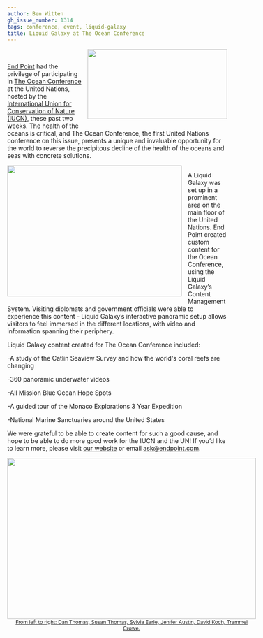 ```yaml
---
author: Ben Witten
gh_issue_number: 1314
tags: conference, event, liquid-galaxy
title: Liquid Galaxy at The Ocean Conference
---
```


<div class="separator" style="clear: both; text-align: center;"><a href="/blog/2017/06/19/liquid-galaxy-at-ocean-conference/image-0-big.jpeg" imageanchor="1" style="clear: right; float: right; margin-bottom: 1em; margin-left: 1em;"><img border="0" data-original-height="600" data-original-width="1200" height="160" src="/blog/2017/06/19/liquid-galaxy-at-ocean-conference/image-0.jpeg" width="320"/></a><br/>
</div>

[End Point](/) had the privilege of participating in [The Ocean Conference](https://oceanconference.un.org/) at the United Nations, hosted by the [International Union for Conservation of Nature (IUCN)](https://www.iucn.org/), these past two weeks. The health of the oceans is critical, and The Ocean Conference, the first United Nations conference on this issue, presents a unique and invaluable opportunity for the world to reverse the precipitous decline of the health of the oceans and seas with concrete solutions.

<div class="separator" style="clear: both; text-align: center;"><a href="/blog/2017/06/19/liquid-galaxy-at-ocean-conference/image-1-big.jpeg" imageanchor="1" style="clear: left; float: left; margin-bottom: 1em; margin-right: 1em;"><img border="0" data-original-height="1200" data-original-width="1600" height="300" src="/blog/2017/06/19/liquid-galaxy-at-ocean-conference/image-1.jpeg" width="400"/></a></div>

A Liquid Galaxy was set up in a prominent area on the main floor of the United Nations. End Point created custom content for the Ocean Conference, using the Liquid Galaxy’s Content Management System. Visiting diplomats and government officials were able to experience this content - Liquid Galaxy’s interactive panoramic setup allows visitors to feel immersed in the different locations, with video and information spanning their periphery.

Liquid Galaxy content created for The Ocean Conference included:

-A study of the Catlin Seaview Survey and how the world's coral reefs are changing

-360 panoramic underwater videos

-All Mission Blue Ocean Hope Spots

-A guided tour of the Monaco Explorations 3 Year Expedition

-National Marine Sanctuaries around the United States

We were grateful to be able to create content for such a good cause, and hope to be able to do more good work for the IUCN and the UN! If you’d like to learn more, please visit [our website](https://liquidgalaxy.endpoint.com/) or email [ask@endpoint.com](mailto:ask@endpoint.com).

<div class="separator" style="clear: both; text-align: center;"><a href="/blog/2017/06/19/liquid-galaxy-at-ocean-conference/image-2-big.jpeg" imageanchor="1" style="clear: left; float: left; margin-bottom: 1em; margin-right: 1em;"><img border="0" data-original-height="1036" data-original-width="1600" height="369" src="/blog/2017/06/19/liquid-galaxy-at-ocean-conference/image-2.jpeg" width="570"/><figcaption><small>From left to right: Dan Thomas, Susan Thomas, Sylvia Earle, Jenifer Austin, David Koch, Trammel Crowe.</small></figcaption></a></div>
